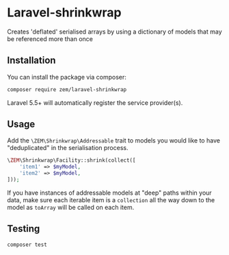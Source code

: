 # Laravel-shrinkwrap

Creates 'deflated' serialised arrays by using a dictionary of models that may be referenced more than once

## Installation

You can install the package via composer:

```bash
composer require zem/laravel-shrinkwrap
```

Laravel 5.5+ will automatically register the service provider(s).

## Usage

Add the `\ZEM\Shrinkwrap\Addressable` trait to models you would like to have
"deduplicated" in the serialisation process.

```php
\ZEM\Shrinkwrap\Facility::shrink(collect([
    'item1' => $myModel,
    'item2' => $myModel,
]));
```

If you have instances of addressable models at "deep" paths within your data,
make sure each iterable item is a `collection` all the way down to the model
as `toArray` will be called on each item.

## Testing

```bash
composer test
```

